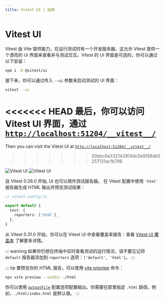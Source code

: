 ```yaml
---
title: Vitest UI | 指南
---
```


# Vitest UI

Vitest 由 Vite 提供能力，在运行测试时有一个开发服务器。这允许 Vitest 提供一个漂亮的 UI 界面来查看并与测试交互。Vitest 的 UI 界面是可选的，你可以通过以下安装：

```bash
npm i -D @vitest/ui
```

接下来，你可以通过传入 `--ui` 参数来启动测试的 UI 界面：

```bash
vitest --ui
```

<<<<<<< HEAD
最后，你可以访问 Vitest UI 界面，通过 <a href="http://localhost:51204/__vitest__/">`http://localhost:51204/__vitest__/`</a>
=======
Then you can visit the Vitest UI at <a href="http://localhost:51204/__vitest__/">`http://localhost:51204/__vitest__/`</a>
>>>>>>> 20bbc0e332142974dc5e5f58db5257131ac1b798

<img alt="Vitest UI" img-light src="https://user-images.githubusercontent.com/11247099/171992267-5cae2fa0-b927-400a-8eb1-da776974cb61.png">
<img alt="Vitest UI" img-dark src="https://user-images.githubusercontent.com/11247099/171992272-7c6057e2-80c3-4b17-a7b6-0ac28e5a5e0b.png">

自 Vitest 0.26.0 开始, UI 也可以用作测试报告器。 在 Vitest 配置中使用 `'html'` 报告器生成 HTML 输出并预览测试结果：

```ts
// vitest.config.ts

export default {
  test: {
    reporters: ['html'],
  },
}
```

从 Vitest 0.31.0 开始，你可以在 Vitest UI 中查看覆盖率报告：查看 [Vitest UI 覆盖率](/guide/coverage#vitest-ui) 了解更多详情。

::: warning
如果你仍想在终端中实时查看测试的运行情况，请不要忘记将 `default` 报告器添加到 `reporters` 选项：`['default', 'html']`。
:::

::: tip
要预览你的 HTML 报告，可以使用 [vite preview](https://vitejs.dev/guide/cli.html#vite-preview) 命令：

```sh
npx vite preview --outDir ./html
```

你可以使用 [`outputFile`](/config/#outputfile) 配置选项配置输出。你需要在那里指定 `.html` 路径。例如，`./html/index.html` 是默认值。
:::
